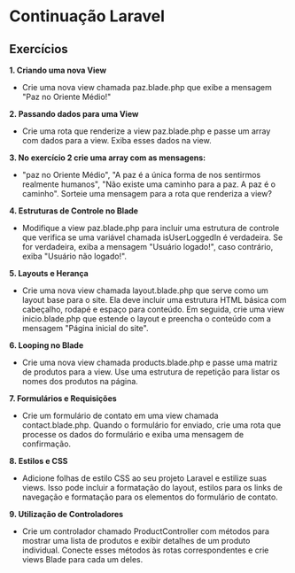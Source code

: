 # Continuação Laravel

## Exercícios

**1. Criando uma nova View**

- Crie uma nova view chamada paz.blade.php que exibe a mensagem "Paz no Oriente Médio!"

**2. Passando dados para uma View**

- Crie uma rota que renderize a view paz.blade.php e passe um array com dados para a view. Exiba esses dados na view.

**3. No exercício 2 crie uma array com as mensagens:** 

- "paz no Oriente Médio", "A paz é a única forma de nos sentirmos realmente humanos", "Não existe uma caminho para a paz. A paz é o caminho". Sorteie uma mensagem para a rota que renderiza a view?

**4. Estruturas de Controle no Blade**

- Modifique a view paz.blade.php para incluir uma estrutura de controle que verifica se uma variável chamada isUserLoggedIn é verdadeira. Se for verdadeira, exiba a mensagem "Usuário logado!", caso contrário, exiba "Usuário não logado!".

**5. Layouts e Herança**

- Crie uma nova view chamada layout.blade.php que serve como um layout base para o site. Ela deve incluir uma estrutura HTML básica com cabeçalho, rodapé e espaço para conteúdo. Em seguida, crie uma view inicio.blade.php que estende o layout e preencha o conteúdo com a mensagem "Página inicial do site".

**6. Looping no Blade**

- Crie uma nova view chamada products.blade.php e passe uma matriz de produtos para a view. Use uma estrutura de repetição para listar os nomes dos produtos na página.

**7. Formulários e Requisições**

- Crie um formulário de contato em uma view chamada contact.blade.php. Quando o formulário for enviado, crie uma rota que processe os dados do formulário e exiba uma mensagem de confirmação.

**8. Estilos e CSS**

- Adicione folhas de estilo CSS ao seu projeto Laravel e estilize suas views. Isso pode incluir a formatação do layout, estilos para os links de navegação e formatação para os elementos do formulário de contato.

**9. Utilização de Controladores**

- Crie um controlador chamado ProductController com métodos para mostrar uma lista de produtos e exibir detalhes de um produto individual. Conecte esses métodos às rotas correspondentes e crie views Blade para cada um deles.
